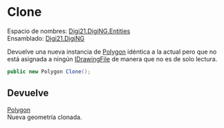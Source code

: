 # Clone

Espacio de nombres: [Digi21.DigiNG.Entities](https://app.gitbook.com/@digi21/s/ayuda-de-digi21/~/drafts/-MXR80mySoUUhqygVNjW/digi3d-net/programacion/.net/referencia/digi21.diging/digi21.diging.entities)   
Ensamblado: [Digi21.DigiNG](https://app.gitbook.com/@digi21/s/ayuda-de-digi21/~/drafts/-MXR80mySoUUhqygVNjW/digi3d-net/programacion/.net/referencia/digi21.diging)​‌

Devuelve una nueva instancia de [Polygon](../../polygon/) idéntica a la actual pero que no está asignada a ningún [IDrawingFile](../../../../digi21.diging.io/interfaces/idrawingfile/) de manera que no es de solo lectura.

```csharp
public new Polygon Clone();‌
```

## Devuelve

[Polygon](../../polygon/)  
Nueva geometría clonada.



